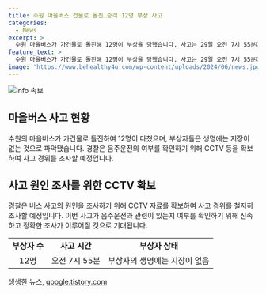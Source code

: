```yaml
---
title: 수원 마을버스 건물로 돌진…승객 12명 부상 사고
categories:
  - News
excerpt: >
  수원 마을버스가 가건물로 돌진해 12명이 부상을 당했습니다. 사고는 29일 오전 7시 55분에 발생했고, 부상자들은 치료를 받고 있지만 생명에는 지장이 없는 것으로 알려졌습니다. 운전자는 음주운전을 하지 않았으며 경찰은 CCTV 등을 확보해 사고 경위를 조사할 예정입니다. 
feature_text: >
  수원 마을버스가 가건물로 돌진해 12명이 부상을 당했습니다. 사고는 29일 오전 7시 55분에 발생했고, 부상자들은 치료를 받고 있지만 생명에는 지장이 없는 것으로 알려졌습니다. 운전자는 음주운전을 하지 않았으며 경찰은 CCTV 등을 확보해 사고 경위를 조사할 예정입니다. 
image: 'https://www.behealthy4u.com/wp-content/uploads/2024/06/news.jpg'
---
```


<p><img src="https://www.behealthy4u.com/wp-content/uploads/2024/06/news.jpg" alt="info 속보" /></p>

<h2 data-ke-size="size26">마을버스 사고 현황</h2>

<p data-ke-size="size16">수원의 마을버스가 가건물로 돌진하여 12명이 다쳤으며, 부상자들은 생명에는 지장이 없는 것으로 파악됐습니다. 경찰은 음주운전의 여부를 확인하기 위해 CCTV 등을 확보하여 사고 경위를 조사할 예정입니다.</p>

<h2 data-ke-size="size26">사고 원인 조사를 위한 CCTV 확보</h2>

<p data-ke-size="size16">경찰은 버스 사고의 원인을 조사하기 위해 CCTV 자료를 확보하여 사고 경위를 철저히 조사할 예정입니다. 이번 사고가 음주운전과 관련이 있는지 여부를 확인하기 위해 신속하고 정확한 조사가 이루어질 것으로 기대됩니다.</p>

<table>
<tbody>
<tr>
<td style="text-align: center; height: 17px;"><b>부상자 수</b></td>
<td style="text-align: center; height: 17px;"><b>사고 시간</b></td>
<td style="text-align: center; height: 17px;"><b>부상자 상태</b></td>
</tr>
<tr>
<td style="text-align: center; height: 17px;">12명</td>
<td style="text-align: center; height: 17px;">오전 7시 55분</td>
<td style="text-align: center; height: 17px;">부상자의 생명에는 지장이 없음</td>
</tr>
</tbody>
</table>
생생한 뉴스, <a href="https://qoogle.tistory.com" rel="dofollow">qoogle.tistory.com</a>


